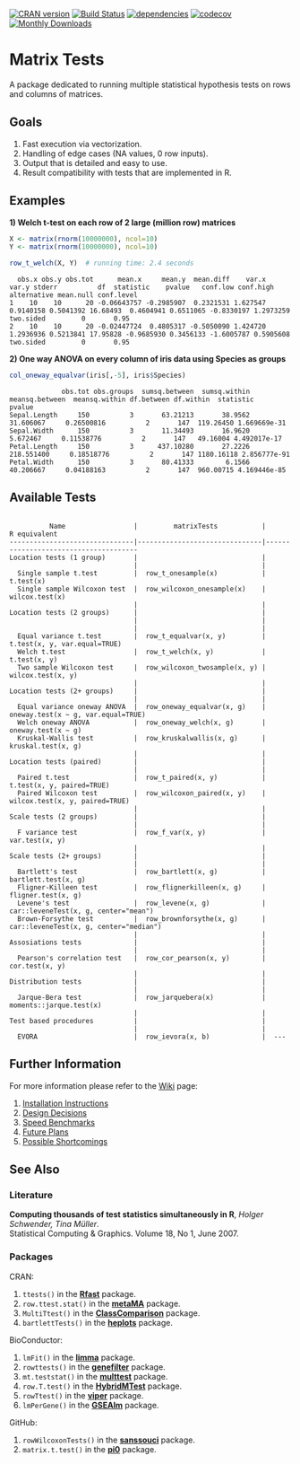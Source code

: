 [![CRAN version](http://www.r-pkg.org/badges/version/matrixTests)](https://cran.r-project.org/package=matrixTests)
[![Build Status](https://travis-ci.com/KKPMW/matrixTests.svg?branch=master)](https://travis-ci.com/KKPMW/matrixTests)
[![dependencies](https://tinyverse.netlify.com/badge/matrixTests)](https://CRAN.R-project.org/package=matrixTests)
[![codecov](https://codecov.io/gh/KKPMW/matrixTests/branch/master/graph/badge.svg)](https://codecov.io/gh/KKPMW/matrixTests)
[![Monthly Downloads](https://cranlogs.r-pkg.org/badges/matrixTests)](https://cranlogs.r-pkg.org/badges/matrixTests)

# Matrix Tests #

A package dedicated to running multiple statistical hypothesis tests on rows and columns of matrices.

## Goals ##

1. Fast execution via vectorization.
2. Handling of edge cases (NA values, 0 row inputs).
3. Output that is detailed and easy to use.
4. Result compatibility with tests that are implemented in R.

## Examples ##

**1) Welch t-test on each row of 2 large (million row) matrices**

```r
X <- matrix(rnorm(10000000), ncol=10)
Y <- matrix(rnorm(10000000), ncol=10)

row_t_welch(X, Y)  # running time: 2.4 seconds
```
```
  obs.x obs.y obs.tot      mean.x     mean.y  mean.diff    var.x     var.y stderr          df  statistic    pvalue   conf.low conf.high alternative mean.null conf.level
1    10    10      20 -0.06643757 -0.2985907  0.2321531 1.627547 0.9140158 0.5041392 16.68493  0.4604941 0.6511065 -0.8330197 1.2973259   two.sided         0       0.95
2    10    10      20 -0.02447724  0.4805317 -0.5050090 1.424720 1.2936936 0.5213841 17.95828 -0.9685930 0.3456133 -1.6005787 0.5905608   two.sided         0       0.95
```

**2) One way ANOVA on every column of iris data using Species as groups**

```r
col_oneway_equalvar(iris[,-5], iris$Species)
```
```
             obs.tot obs.groups  sumsq.between  sumsq.within  meansq.between  meansq.within df.between df.within  statistic       pvalue
Sepal.Length     150          3       63.21213       38.9562       31.606067     0.26500816          2       147  119.26450 1.669669e-31
Sepal.Width      150          3       11.34493       16.9620        5.672467     0.11538776          2       147   49.16004 4.492017e-17
Petal.Length     150          3      437.10280       27.2226      218.551400     0.18518776          2       147 1180.16118 2.856777e-91
Petal.Width      150          3       80.41333        6.1566       40.206667     0.04188163          2       147  960.00715 4.169446e-85
```

## Available Tests ##

```

          Name                 |         matrixTests           |           R equivalent
-------------------------------|-------------------------------|--------------------------------------
Location tests (1 group)       |                               |
                               |                               |
  Single sample t.test         |  row_t_onesample(x)           |  t.test(x)
  Single sample Wilcoxon test  |  row_wilcoxon_onesample(x)    |  wilcox.test(x)
                               |                               |
Location tests (2 groups)      |                               |
                               |                               |
                               |                               |
  Equal variance t.test        |  row_t_equalvar(x, y)         |  t.test(x, y, var.equal=TRUE)
  Welch t.test                 |  row_t_welch(x, y)            |  t.test(x, y)
  Two sample Wilcoxon test     |  row_wilcoxon_twosample(x, y) |  wilcox.test(x, y)
                               |                               |
Location tests (2+ groups)     |                               |
                               |                               |
  Equal variance oneway ANOVA  |  row_oneway_equalvar(x, g)    |  oneway.test(x ~ g, var.equal=TRUE)
  Welch oneway ANOVA           |  row_oneway_welch(x, g)       |  oneway.test(x ~ g)
  Kruskal-Wallis test          |  row_kruskalwallis(x, g)      |  kruskal.test(x, g)
                               |                               |
Location tests (paired)        |                               |
                               |                               |
  Paired t.test                |  row_t_paired(x, y)           |  t.test(x, y, paired=TRUE)
  Paired Wilcoxon test         |  row_wilcoxon_paired(x, y)    |  wilcox.test(x, y, paired=TRUE)
                               |                               |
Scale tests (2 groups)         |                               |
                               |                               |
  F variance test              |  row_f_var(x, y)              |  var.test(x, y)
                               |                               |
Scale tests (2+ groups)        |                               |
                               |                               |
  Bartlett's test              |  row_bartlett(x, g)           |  bartlett.test(x, g)
  Fligner-Killeen test         |  row_flignerkilleen(x, g)     |  fligner.test(x, g)
  Levene's test                |  row_levene(x, g)             |  car::leveneTest(x, g, center="mean")
  Brown-Forsythe test          |  row_brownforsythe(x, g)      |  car::leveneTest(x, g, center="median")
                               |                               |
Assosiations tests             |                               |
                               |                               |
  Pearson's correlation test   |  row_cor_pearson(x, y)        |  cor.test(x, y)
                               |                               |
Distribution tests             |                               |
                               |                               |
  Jarque-Bera test             |  row_jarquebera(x)            |  moments::jarque.test(x)
                               |                               |
Test based procedures          |                               |
                               |                               |
  EVORA                        |  row_ievora(x, b)             |  ---

```


## Further Information ##

For more information please refer to the [Wiki](https://github.com/KKPMW/matrixTests/wiki) page:

1. [Installation Instructions](https://github.com/KKPMW/matrixTests/wiki/Installation)
2. [Design Decisions](https://github.com/KKPMW/matrixTests/wiki/Design-Decisions)
3. [Speed Benchmarks](https://github.com/KKPMW/matrixTests/wiki/Benchmarks)
4. [Future Plans](https://github.com/KKPMW/matrixTests/wiki/Future-Plans)
5. [Possible Shortcomings](https://github.com/KKPMW/matrixTests/wiki/Possible-Shortcomings)

## See Also ##

### Literature ###

**Computing thousands of test statistics simultaneously in R**, *Holger Schwender, Tina Müller*.\
Statistical Computing & Graphics. Volume 18, No 1, June 2007.

### Packages ###

CRAN:

1. `ttests()` in the [**Rfast**](https://CRAN.R-project.org/package=Rfast) package.
2. `row.ttest.stat()` in the [**metaMA**](https://CRAN.R-project.org/package=metaMA) package.
3. `MultiTtest()` in the [**ClassComparison**](https://CRAN.R-project.org/package=ClassComparison) package.
4. `bartlettTests()` in the [**heplots**](https://CRAN.R-project.org/package=heplots) package.

BioConductor:

1. `lmFit()` in the [**limma**](https://bioconductor.org/packages/release/bioc/html/limma.html) package.
2. `rowttests()` in the [**genefilter**](https://bioconductor.org/packages/release/bioc/html/genefilter.html) package.
3. `mt.teststat()` in the [**multtest**](https://www.bioconductor.org/packages/release/bioc/html/multtest.html) package.
4. `row.T.test()` in the [**HybridMTest**](https://www.bioconductor.org/packages/release/bioc/html/HybridMTest.html) package.
5. `rowTtest()` in the [**viper**](https://bioconductor.org/packages/release/bioc/html/viper.html) package.
6. `lmPerGene()` in the [**GSEAlm**](https://www.bioconductor.org/packages/release/bioc/html/GSEAlm.html) package.

GitHub:

1. `rowWilcoxonTests()` in the [**sanssouci**](https://github.com/pneuvial/sanssouci) package.
2. `matrix.t.test()` in the [**pi0**](https://github.com/gitlongor/pi0) package.
